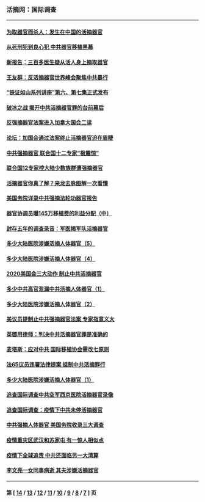 ### 活摘网：国际调查
---
#### [为取器官而杀人：发生在中国的活摘器官](../../pages/nf5947/n13794731.md?09070430) 
#### [从死刑犯到良心犯 中共器官移植黑幕](../../pages/nf5947/n13764669.md?09070430) 
#### [新报告：三百多医生疑从活人身上摘取器官](../../pages/nf5947/n13703044.md?09070430) 
#### [王友群：反活摘器官世界峰会聚焦中共暴行](../../pages/nf5947/n13250738.md?09070430) 
#### [“铁证如山系列讲座”第六、第七集正式发布](../../pages/nf5947/n13106287.md?09070430) 
#### [破冰之战 揭开中共活摘器官罪的台前幕后](../../pages/nf5947/n13082457.md?09070430) 
#### [反强摘器官法案进入加拿大国会二读](../../pages/nf5947/n13033450.md?09070430) 
#### [论坛：加国会通过法案终止活摘器官迫在眉睫](../../pages/nf5947/n13029839.md?09070430) 
#### [中共强摘器官 联合国十二专家“极震惊”](../../pages/nf5947/n13024313.md?09070430) 
#### [联合国12专家控大陆少数族群遭强摘器官](../../pages/nf5947/n13023877.md?09070430) 
#### [活摘器官你真了解？来龙去脉图解一次看懂](../../pages/nf5947/n13013820.md?09070430) 
#### [美国务院详录中共强摘法轮功器官报告](../../pages/nf5947/n12944519.md?09070430) 
#### [器官协调员曝145万移植费的利益分配（中）](../../pages/nf5947/n12894547.md?09070430) 
#### [封存五年的调查录音：军医揭军队活摘器官](../../pages/nf5947/n12798692.md?09070430) 
#### [多少大陆医院涉嫌活摘人体器官（5）](../../pages/nf5947/n12768383.md?09070430) 
#### [多少大陆医院涉嫌活摘人体器官（4）](../../pages/nf5947/n12664434.md?09070430) 
#### [2020美国会三大动作 制止中共活摘器官](../../pages/nf5947/n12682004.md?09070430) 
#### [多少中共高官泄漏中共活摘人体器官（1）](../../pages/nf5947/n12671234.md?09070430) 
#### [多少大陆医院涉嫌活摘人体器官（2）](../../pages/nf5947/n12655589.md?09070430) 
#### [美议员提制止中共强摘器官法案 专家指意义大](../../pages/nf5947/n12630561.md?09070430) 
#### [英御用律师：判决中共活摘器官罪是准确的](../../pages/nf5947/n12580740.md?09070430) 
#### [麦塔斯：应对中共 国际移植协会需改七原则](../../pages/nf5947/n12514711.md?09070430) 
#### [法65议员连署法律提案 抵制中共活摘罪行](../../pages/nf5947/n12437047.md?09070430) 
#### [多少大陆医院涉嫌活摘人体器官（1）](../../pages/nf5947/n12414284.md?09070430) 
#### [追查国际调查中共空军西京医院活摘器官录像](../../pages/nf5947/n12348837.md?09070430) 
#### [追查国际调查：疫情下中共未停活摘器官](../../pages/nf5947/n12273415.md?09070430) 
#### [中共强摘人体器官 美国务院收录三大调查](../../pages/nf5947/n12181488.md?09070430) 
#### [疫情重灾区武汉和苏家屯 有一惊人相似点](../../pages/nf5947/n12150824.md?09070430) 
#### [疫情下全球追责 中共还面临另一大清算](../../pages/nf5947/n12070397.md?09070430) 
#### [李文亮一女同事病逝 其夫涉嫌活摘器官](../../pages/nf5947/n11957882.md?09070430) 

---
#### 第 [ [14](./14.md?09070430) / [13](./13.md?09070430) / [12](./12.md?09070430) / [11](./11.md?09070430) / [10](./10.md?09070430) / [9](./9.md?09070430) / [8](./8.md?09070430) / [7](./7.md?09070430) ] 页
